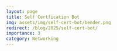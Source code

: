 ```yaml
---
layout: page
title: Self Certfication Bot
img: assets/img/self-cert-bot/bender.png
redirect: /blog/2025/self-cert-bot/
importance: 3
category: Networking
---
```

